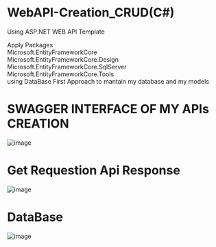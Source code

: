 # WebAPI-Creation_CRUD(C#)
Using ASP.NET WEB API Template

Apply Packages
<br/>
Microsoft.EntityFrameworkCore
<br/>
Microsoft.EntityFrameworkCore.Design
<br/>
Microsoft.EntityFrameworkCore.SqlServer
<br/>
Microsoft.EntityFrameworkCore.Tools
<br/>
using DataBase First Approach to mantain my database and my models
<br/>

# SWAGGER INTERFACE OF MY APIs CREATION
![image](https://github.com/user-attachments/assets/642dd1da-9070-45c0-be69-3cb03a0961f4)

# Get Requestion Api Response
![image](https://github.com/user-attachments/assets/082ed5d8-0db7-4244-a12b-4af9acd2dfcd)

# DataBase
![image](https://github.com/user-attachments/assets/0f077367-3a9a-4dc5-9fe9-cb7e3bba23f3)

